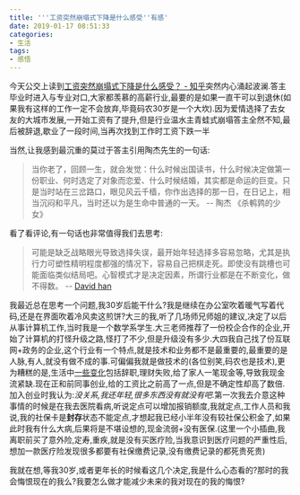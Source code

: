 ```yaml
---
title: '''工资突然崩塌式下降是什么感受''有感'
date: 2019-01-17 08:51:33
categories:
- 生活
tags:
- 感悟
---
```


今天公交上读到[工资突然崩塌式下降是什么感受？ - 知乎][1]突然内心涌起波澜.答主毕业时进入与专业对口,大家都羡慕的高薪行业,最要的是如果一直干可以到退休(如果我有这样的工作一定不会放弃,毕竟码农30岁是一个大坎).因为爱情选择了去女友的大城市发展,一开始工资有了提升,但是行业温水主青蛙式崩塌答主全然不知,最后被辞退,歇业了一段时间,当再次找到工作时工资下跌一半

当然,让我感到最沉重的莫过于答主引用陶杰先生的一句话:
> 当你老了，回顾一生，就会发觉：什么时候出国读书，什么时候决定做第一份职业、何时选定了对象而恋爱、什么时候结婚，其实都是命运的巨变。只是当时站在三岔路口，眼见风云千樯，你作出选择的那一日，在日记上，相当沉闷和平凡，当时还以为是生命中普通的一天。  -- 陶杰 《杀鹌鹑的少女》

看了看评论,有一句话也非常值得我们去思考:
> 可能是缺乏战略眼光导致选择失误，最开始年轻选择多容易忽略，尤其是执行力可塑性精明程度都强的情况下，容易自己把棋走死。即使没有跳槽也可能面临类似结局吧。心智模式才是决定因素，所谓行业都是在不断变化，做不得数。 -- [David han][2]

我最近总在思考一个问题,我30岁后能干什么?我是继续在办公室吹着暖气写着代码,还是在界面吹着冷风卖这煎饼?大三的我,听了几场师兄师姐的建议,决定了以后从事计算机工作,当时我是一个数学系学生.大三老师推荐了一份校企合作的企业,开始了计算机的打怪升级之路,怪打了不少,但是升级没有多少.大四我自己找了份互联网+政务的企业,这个行业有一个特点,就是技术和业务都不是最重要的,最重要的是人脉,有人,就没有做不成的事.可偏偏我就是做技术的(各位别笑,码农也是技术),更为糟糕的是,生活中[一些变化][3]包括辞职,理财失败,给了家人一笔现金等,导致我现金流紧缺.现在正和前同事创业,给的工资比之前高了一点,但是不确定性却高了数倍.加入创业时我认为:*没关系,我还年轻,很多东西没有就没有吧*.第一次我去介意这种事情的时候是在我去医院看病,听说定点可以增加报销额度,我就定点,工作人员和我说,我的社保卡是**封存**状态不能定点,才想起我已经小半年没有较社保公积金了,如果此时我有什么大病,后果将是不堪设想的,现金流弱+没有医保.(这里一个小插曲,我离职前买了意外险,定寿,重疾,就是没有买医疗险,当我意识到医疗问题的严重性后,想加一款医疗险发现很多都要有社保缴费记录,没有缴费记录的都死贵死贵)

我就在想,等我30岁,或者更年长的时候看这几个决定,我是什么心态看的?那时的我会悔恨现在的我么?我要怎么做才能减少未来的我对现在的我的悔恨?

[1]: https://www.zhihu.com/question/280202473/answer/441437975
[2]: https://www.zhihu.com/people/davidhan-58/activities
[3]: https://zhongjiajie.github.io/2019/01/11/2018%E5%B9%B4%E5%BA%A6%E6%80%BB%E7%BB%93/